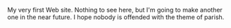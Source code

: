 My very first Web site. 
Nothing to see here, but I'm going to make another one in the near future. 
I hope nobody is offended with the theme of parish.

